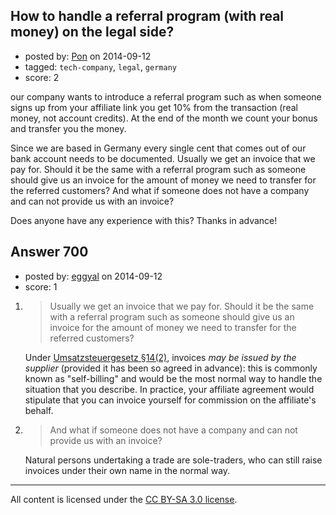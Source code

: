 ## How to handle a referral program (with real money) on the legal side?

- posted by: [Pon](https://stackexchange.com/users/5021696/pon) on 2014-09-12
- tagged: `tech-company`, `legal`, `germany`
- score: 2

<p>our company wants to introduce a referral program such as when someone signs up from your affiliate link you get 10% from the transaction (real money, not account credits). At the end of the month we count your bonus and transfer you the money.</p>

<p>Since we are based in Germany every single cent that comes out of our bank account needs to be documented. Usually we get an invoice that we pay for. Should it be the same with a referral program such as someone should give us an invoice for the amount of money we need to transfer for the referred customers? And what if someone does not have a company and can not provide us with an invoice?</p>

<p>Does anyone have any experience with this? Thanks in advance!</p>



## Answer 700

- posted by: [eggyal](https://stackexchange.com/users/310184/eggyal) on 2014-09-12
- score: 1

<ol>
<li><blockquote>
  <p>Usually we get an invoice that we pay for. Should it be the same with a referral program such as someone should give us an invoice for the amount of money we need to transfer for the referred customers?</p>
</blockquote>

<p>Under <a href="http://www.gesetze-im-internet.de/ustg_1980/__14.html" rel="nofollow">Umsatzsteuergesetz §14(2)</a>, invoices <em>may be issued by the supplier</em> (provided it has been so agreed in advance): this is commonly known as "self-billing" and would be the most normal way to handle the situation that you describe.  In practice, your affiliate agreement would stipulate that you can invoice yourself for commission on the affiliate's behalf.</p></li>
<li><blockquote>
  <p>And what if someone does not have a company and can not provide us with an invoice?</p>
</blockquote>

<p>Natural persons undertaking a trade are sole-traders, who can still raise invoices under their own name in the normal way.</p></li>
</ol>




---

All content is licensed under the [CC BY-SA 3.0 license](https://creativecommons.org/licenses/by-sa/3.0/).
